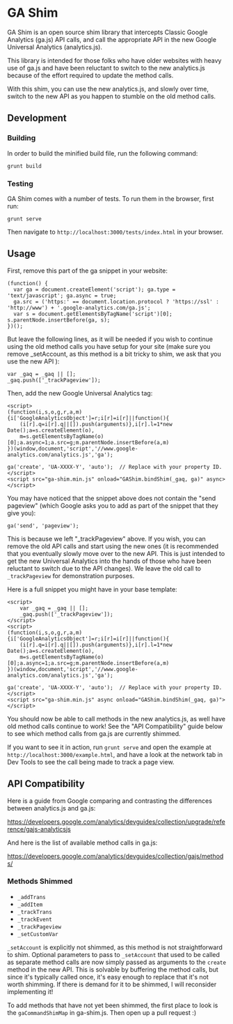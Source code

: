 # GA Shim

GA Shim is an open source shim library that intercepts Classic
Google Analytics (ga.js) API calls, and call the appropriate API
in the new Google Universal Analytics (analytics.js).

This library is intended for those folks who have older websites with
heavy use of ga.js and have been reluctant to switch to the new
analytics.js because of the effort required to update the method calls.

With this shim, you can use the new analytics.js, and slowly over time,
switch to the new API as you happen to stumble on the old method calls.

## Development

### Building

In order to build the minified build file, run the following command:

`grunt build`

### Testing

GA Shim comes with a number of tests. To run them in the browser, first run:

`grunt serve`

Then navigate to `http://localhost:3000/tests/index.html` in your browser.

## Usage

First, remove this part of the ga snippet in your website:

    (function() {
      var ga = document.createElement('script'); ga.type = 'text/javascript'; ga.async = true;
      ga.src = ('https:' == document.location.protocol ? 'https://ssl' : 'http://www') + '.google-analytics.com/ga.js';
      var s = document.getElementsByTagName('script')[0]; s.parentNode.insertBefore(ga, s);
    })();

But leave the following lines, as it will be needed if you wish to continue
using the old method calls you have setup for your site (make sure you remove _setAccount,
as this method is a bit tricky to shim, we ask that you use the new API ):

    var _gaq = _gaq || [];
    _gaq.push(['_trackPageview']);

Then, add the new Google Universal Analytics tag:

    <script>
    (function(i,s,o,g,r,a,m){i['GoogleAnalyticsObject']=r;i[r]=i[r]||function(){
        (i[r].q=i[r].q||[]).push(arguments)},i[r].l=1*new Date();a=s.createElement(o),
        m=s.getElementsByTagName(o)[0];a.async=1;a.src=g;m.parentNode.insertBefore(a,m)
    })(window,document,'script','//www.google-analytics.com/analytics.js','ga');

    ga('create', 'UA-XXXX-Y', 'auto');  // Replace with your property ID.
    </script>
    <script src="ga-shim.min.js" onload="GAShim.bindShim(_gaq, ga)" async></script>

You may have noticed that the snippet above does not contain the "send pageview"
(which Google asks you to add as part of the snippet that they give you):

    ga('send', 'pageview');

This is because we left "_trackPageview" above. If you wish, you can remove the old API calls
and start using the new ones (it is recommended that you eventually slowly move over to the
new API. This is just intended to get the new Universal Analytics into the hands of those who
have been reluctant to switch due to the API changes). We leave the old call to `_trackPageview`
for demonstration purposes.

Here is a full snippet you might have in your base template:

    <script>
        var _gaq = _gaq || [];
        _gaq.push(['_trackPageview']);
    </script>
    <script>
    (function(i,s,o,g,r,a,m){i['GoogleAnalyticsObject']=r;i[r]=i[r]||function(){
        (i[r].q=i[r].q||[]).push(arguments)},i[r].l=1*new Date();a=s.createElement(o),
        m=s.getElementsByTagName(o)[0];a.async=1;a.src=g;m.parentNode.insertBefore(a,m)
    })(window,document,'script','//www.google-analytics.com/analytics.js','ga');

    ga('create', 'UA-XXXX-Y', 'auto');  // Replace with your property ID.
    </script>
    <script src="ga-shim.min.js" async onload="GAShim.bindShim(_gaq, ga)"></script>

You should now be able to call methods in the new analytics.js, as well have
old method calls continue to work! See the "API Compatibility" guide below to see
which method calls from ga.js are currently shimmed.

If you want to see it in action, run `grunt serve` and open the example at
`http://localhost:3000/example.html`, and have a look at the network tab in
Dev Tools to see the call being made to track a page view.

## API Compatibility

Here is a guide from Google comparing and contrasting the differences between
analytics.js and ga.js:

https://developers.google.com/analytics/devguides/collection/upgrade/reference/gajs-analyticsjs

And here is the list of available method calls in ga.js:

https://developers.google.com/analytics/devguides/collection/gajs/methods/

### Methods Shimmed

- `_addTrans`
- `_addItem`
- `_trackTrans`
- `_trackEvent`
- `_trackPageview`
- `_setCustomVar`

`_setAccount` is explicitly not shimmed, as this method is not straightforward to shim.
Optional parameters to pass to `_setAccount` that used to be called as separate method
calls are now simply passed as arguments to the `create` method in the new API. This
is solvable by buffering the method calls, but since it's typically called once, it's
easy enough to replace that it's not worth shimming. If there is demand for it to be
shimmed, I will reconsider implementing it!

To add methods that have not yet been shimmed, the first place to look is the `gaCommandShimMap` in ga-shim.js.
Then open up a pull request :)
